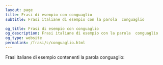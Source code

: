 ```yaml
---
layout: page
title: Frasi di esempio con conguaglio 
subtitle: Frasi italiane di esempio con la parola  conguaglio

og_title: Frasi di esempio con conguaglio 
og_description: Frasi italiane di esempio con la parola  conguaglio
og_type: website
permalink: /frasi/c/conguaglio.html
---
```


Frasi italiane di esempio contenenti la parola conguaglio:


